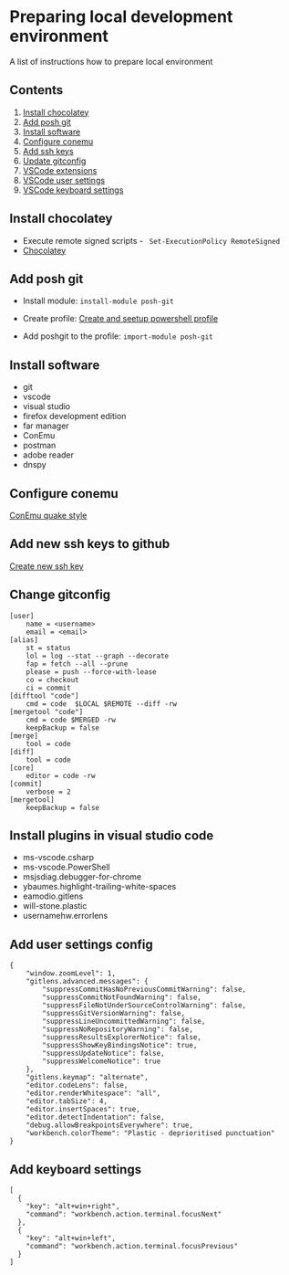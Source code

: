 # Preparing local development environment
A list of instructions how to prepare local environment

## Contents

1. [Install chocolatey](#i-choco-install)
1. [Add posh git](#i-poshgit)
1. [Install software](#i-software)
1. [Configure conemu](#i-conemu)
1. [Add ssh keys](#i-ssh)
1. [Update gitconfig](#i-gitconfig)
1. [VSCode extensions](#i-vscode-extensions)
1. [VSCode user settings](#i-vscode-settings)
1. [VSCode keyboard settings](#i-vscode-keyboard)

## <a name="i-choco-install"></a>Install chocolatey

* Execute remote signed scripts -  ``` Set-ExecutionPolicy RemoteSigned```
* [Chocolatey](https://chocolatey.org/ "https://chocolatey.org/")

## <a name="i-poshgit"></a>Add posh git

* Install module:
    ```install-module posh-git```

* Create profile:
    [Create and seetup powershell profile](https://www.howtogeek.com/50236/customizing-your-powershell-profile/ "howtogeek.com")

* Add poshgit to the profile:
    ```import-module posh-git```

## <a name="i-software"></a>Install software

* git
* vscode
* visual studio
* firefox development edition
* far manager
* ConEmu
* postman
* adobe reader
* dnspy

## <a name="i-conemu"></a>Configure conemu

[ConEmu quake style](https://conemu.github.io/en/SettingsQuake.html "Settings: Quake style")

## <a name="i-ssh"></a>Add new ssh keys to github

[Create new ssh key](https://help.github.com/articles/generating-a-new-ssh-key-and-adding-it-to-the-ssh-agent/ "Generating a new SSH key and adding it to the ssh-agent")

## <a name="i-gitconfig"></a>Change gitconfig

```
[user]
    name = <username>
    email = <email>
[alias]
    st = status
    lol = log --stat --graph --decorate
    fap = fetch --all --prune
    please = push --force-with-lease
    co = checkout
    ci = commit
[difftool "code"]
    cmd = code  $LOCAL $REMOTE --diff -rw
[mergetool "code"]
    cmd = code $MERGED -rw
    keepBackup = false
[merge]
    tool = code
[diff]
    tool = code
[core]
    editor = code -rw
[commit]
    verbose = 2
[mergetool]
    keepBackup = false
```

## <a name="i-vscode-extensions"></a>Install plugins in visual studio code

* ms-vscode.csharp
* ms-vscode.PowerShell
* msjsdiag.debugger-for-chrome
* ybaumes.highlight-trailing-white-spaces
* eamodio.gitlens
* will-stone.plastic
* usernamehw.errorlens

## <a name="i-vscode-settings"></a>Add user settings config

```
{
    "window.zoomLevel": 1,
    "gitlens.advanced.messages": {
        "suppressCommitHasNoPreviousCommitWarning": false,
        "suppressCommitNotFoundWarning": false,
        "suppressFileNotUnderSourceControlWarning": false,
        "suppressGitVersionWarning": false,
        "suppressLineUncommittedWarning": false,
        "suppressNoRepositoryWarning": false,
        "suppressResultsExplorerNotice": false,
        "suppressShowKeyBindingsNotice": true,
        "suppressUpdateNotice": false,
        "suppressWelcomeNotice": true
    },
    "gitlens.keymap": "alternate",
    "editor.codeLens": false,
    "editor.renderWhitespace": "all",
    "editor.tabSize": 4,
    "editor.insertSpaces": true,
    "editor.detectIndentation": false,
    "debug.allowBreakpointsEverywhere": true,
    "workbench.colorTheme": "Plastic - deprioritised punctuation"
}

```

## <a name="i-vscode-keyboard"></a>Add keyboard settings
```
[
  {
    "key": "alt+win+right",
    "command": "workbench.action.terminal.focusNext"
  },
  {
    "key": "alt+win+left",
    "command": "workbench.action.terminal.focusPrevious"
  }
]
```